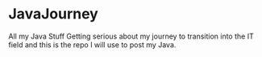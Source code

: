 # JavaJourney
All my Java Stuff
Getting serious about my journey to transition into the IT field and this is the repo I will use to post my Java.
